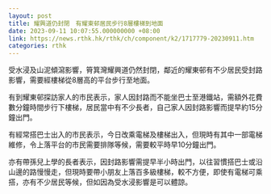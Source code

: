 ```yaml
---
layout: post
title: 耀興道仍封閉　有耀東邨居民步行8層樓梯到地面
date: 2023-09-11 10:07:55.000000000 +08:00
link: https://news.rthk.hk/rthk/ch/component/k2/1717779-20230911.htm
categories: rthk
---
```


受水浸及山泥傾瀉影響，筲箕灣耀興道仍然封閉，鄰近的耀東邨有不少居民受封路影響，需要經樓梯從8層高的平台步行至地面。

有到耀東邨探訪家人的市民表示，家人因封路而不能坐巴士至港鐵站，需額外花費數分鐘時間步行下樓梯，居民當中有不少長者，自己家人因封路影響而提早約15分鐘出門。

有經常搭巴士出入的市民表示，今日改乘電梯及樓梯出入，但現時有其中一部電梯維修，令上落平台的市民需要排隊等候，需要較平時早10分鐘出門。

亦有帶孫兒上學的長者表示，因封路影響需提早半小時出門，以往習慣搭巴士或沿山邊的路慢慢走，但現時要帶小朋友上落百多級樓梯，較不方便，即使有電梯可乘搭，亦有不少居民等候，但如因為受水浸影響是可以體諒。
